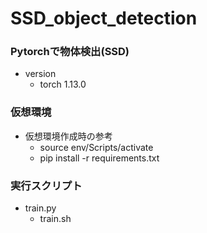 # SSD_object_detection

### Pytorchで物体検出(SSD)

- version
  - torch 1.13.0


### 仮想環境
- 仮想環境作成時の参考
  - source env/Scripts/activate
  - pip install -r requirements.txt

 
 
### 実行スクリプト

- train.py
  - train.sh
